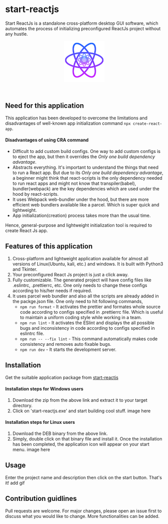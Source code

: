 # start-reactjs  
Start ReactJs is a standalone cross-platform desktop GUI software, which automates the process of initializing preconfigured ReactJs project without any hustle.
<br>
<p align="center">
<img src= "docs/images/logo.png" height="130px" width="130px" />
</p>
<br>

## Need for this application
This application has been developed to overcome the limitations and disadvantages of well-known app initialization command `npx create-react-app`.

#### Disadvantages of using CRA command
- Difficult to add custom build configs. One way to add custom configs is to eject the app, but then it overrides the _Only one build dependency advantage_.
- Abstracts everything. It's important to understand the things that need to run a React app. But due to its _Only one build dependency advantage_, a beginner might think that react-scripts is the only dependency needed to run react apps and might not know that transpiler(babel), bundler(webpack) are the key dependencies which are used under the hood by react-scripts.
- It uses Webpack web-bundler under the hood, but there are more efficient web bundlers available like a parcel. Which is super quick and lightweight.
- App initialization(creation) process takes more than the usual time.

Hence, general-purpose and lightweight initialization tool is required to create React Js app.

## Features of this application
1. Cross-platform and lightweight application available for almost all versions of Linux(Ubuntu, kali, etc.) and windows. It is built with Python3 and Tkinter.
2. Your preconfigured React Js project is just a click away.
3. Fully customizable. The generated project will have config files like .eslintrc, .prettierrc, etc. One only needs to change these configs according to his/her needs if required.
4. It uses parcel web bundler and also all the scripts are already added in the packge.json file. One only need to hit following commands,
    * `npm run format` - It activates the prettier and formates whole source code according to configs specified in .prettierrc file. Which is useful to maintain a uniform coding style while working in a team.
    * `npm run lint` - It activates the ESlint and displays the all possible bugs and inconsistency in code according to configs specified in eslintrc file.
    * `npm run -- --fix lint` - This command automatically makes code consistency and removes auto fixable bugs.
    * `npm run dev` - It starts the development server.
  
 ## Installation
 Get the suitable application package from [start-reactjs](https://spzala19.github.io/start-reactjs/)
  
  #### Installation steps for Windows users
  1. Download the zip from the above link and extract it to your target directory.
  2. Click on 'start-reactjs.exe' and start building cool stuff.
  image here
  
  #### Installation steps for Linux users
  1. Download the DEB binary from the above link.
  2. Simply,  double click on that binary file and install it. Once the installation has been completed, the application icon will appear on your start menu.
  image here
  
  ## Usage
  Enter the project name and description then click on the start button. That's it!
  add gif
  
  ## Contribution guidlines
  Pull requests are welcome. For major changes, please open an issue first to discuss what you would like to change. More functionalities can be added.
  
    
  
